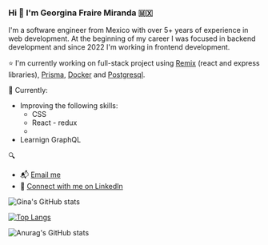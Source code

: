 ### Hi 👋 I'm Georgina Fraire Miranda 🇲🇽


I'm a software engineer from Mexico with over 5+ years of experience in web development. At the beginning of my career I was focused in backend development and since 2022 I'm working in frontend development.

 ⭐️ I'm currently working on full-stack project using [Remix](https://remix.run/) (react and express libraries), [Prisma](https://www.prisma.io/), [Docker](https://www.docker.com/) and [Postgresql](https://www.postgresql.org/).

:pushpin: Currently: 
  - Improving the following skills:
      - CSS
      - React - redux
      - 
  - Learnign GraphQL

🔍 
- :mailbox_with_mail: [Email me](<georginae.frairemiranda@gmail.com>)
- :link: [Connect with me on LinkedIn](https://www.linkedin.com/in/georginafrairemiranda/)


![Gina's GitHub stats](https://github-readme-stats.vercel.app/api?username=GeorginaFraire&show_icons=true&theme=radical)

[![Top Langs](https://github-readme-stats.vercel.app/api/top-langs/?username=GeorginaFraire)](https://github.com/anuraghazra/github-readme-stats)

![Anurag's GitHub stats](https://github-readme-stats.vercel.app/api?username=GeorginaFraire&show_icons=true&theme=transparent)
